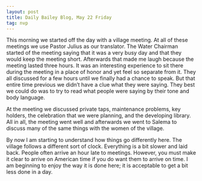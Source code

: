 ```yaml
---
layout: post
title: Daily Bailey Blog, May 22 Friday
tag: nvp
---
```


This morning we started off the day with a village meeting. At all of these meetings we use Pastor Julius as our translator. The Water Chairman started of the meeting saying that it was a very busy day and that they would keep the meeting short. Afterwards that made me laugh because the meeting lasted three hours. It was an interesting experience to sit there during the meeting in a place of honor and yet feel so separate from it. They all discussed for a few hours until we finally had a chance to speak. But that entire time previous we didn’t have a clue what they were saying. They best we could do was to try to read what people were saying by their tone and body language.

At the meeting we discussed private taps, maintenance problems, key holders, the celebration that we were planning, and the developing library. All in all, the meeting went well and afterwards we went to Salema to discuss many of the same things with the women of the village.

By now I am starting to understand how things go differently here. The village follows a different sort of clock. Everything is a bit slower and laid back. People often arrive an hour late to meetings. However, you must make it clear to arrive on American time if you do want them to arrive on time. I am beginning to enjoy the way it is done here; it is acceptable to get a bit less done in a day.
